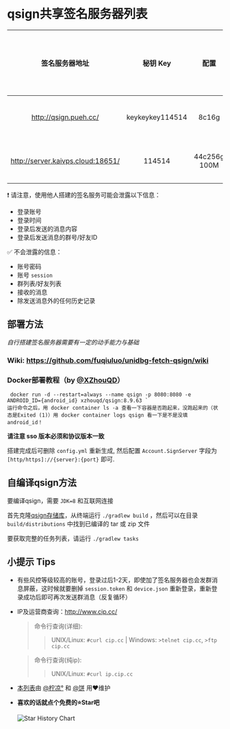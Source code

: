 # qsign共享签名服务器列表

| 签名服务器地址 | 秘钥 Key | 配置 | 地区/运营商 | 搭建方式 | 版本/协议版本 | 联系方式/留言 | 备注 |
| :---: | :---: | :---: | :---: | :---: | :---: | :---: | :---: |
| http://qsign.pueh.cc/ | keykeykey114514 | 8c16g | 广西/电信 | jvm | 1.1.6/8.9.70 | 轻虐 | / |
| http://server.kaivps.cloud:18651/ | 114514  | 44c256g 100M | 北京/移动 | jvm | 1.1.3/8.9.63 | - | 2023/7/24晚临时掉线 |


❗️ 请注意，使用他人搭建的签名服务可能会泄露以下信息：
- 登录账号
- 登录时间
- 登录后发送的消息内容
- 登录后发送消息的群号/好友ID

✅ 不会泄露的信息：
- 账号密码
- 账号 `session`
- 群列表/好友列表
- 接收的消息
- 除发送消息外的任何历史记录


## 部署方法

*自行搭建签名服务器需要有一定的动手能力与基础*

### Wiki: https://github.com/fuqiuluo/unidbg-fetch-qsign/wiki

### Docker部署教程（by [@XZhouQD](https://github.com/XZhouQD)）

```
 docker run -d --restart=always --name qsign -p 8080:8080 -e ANDROID_ID={android_id} xzhouqd/qsign:8.9.63 `
运行命令之后，用 docker container ls -a 查看一下容器是否跑起来，没跑起来的（状态是Exited (1)）用 docker container logs qsign 看一下是不是没填android_id！
```

**请注意 sso 版本必须和协议版本一致**

搭建完成后可删除 `config.yml` 重新生成, 然后配置 `Account.SignServer` 字段为 `[http/https]://{server}:{port}` 即可.

## 自编译qsign方法
要编译qsign，需要 `JDK=8` 和互联网连接

首先克隆[qsign存储库](https://github.com/fuqiuluo/unidbg-fetch-qsign)，从终端运行 `./gradlew build` ，然后可以在目录 `build/distributions` 中找到已编译的 tar 或 zip 文件

要获取完整的任务列表，请运行 `./gradlew tasks`

## 小提示 Tips

- 有些风控等级较高的账号，登录过后1-2天，即使加了签名服务器也会发群消息屏蔽，这时候就要删掉 `session.token` 和 `device.json` 重新登录，重新登录成功后即可再次发送群消息（反复循环）
- IP及运营商查询：http://www.cip.cc/
  > 命令行查询(详细):
   >>UNIX/Linux: `#curl cip.cc` | Windows: `>telnet cip.cc`, `>ftp cip.cc`

  > 命令行查询(纯ip):
   >>UNIX/Linux: `#curl ip.cip.cc`

- [本列表](https://github.com/ShintoKosei/qsign-server-list)由 [@柠凉°](https://github.com/ShintoKosei) 和 [@饼](https://github.com/3035936740) 用❤️维护
- **喜欢的话就点个免费的⭐Star吧**

  <picture>
    <source media="(prefers-color-scheme: dark)" srcset="https://api.star-history.com/svg?repos=ShintoKosei/qsign-server-list&type=Date&theme=dark" />
    <source media="(prefers-color-scheme: light)" srcset="https://api.star-history.com/svg?repos=ShintoKosei/qsign-server-list&type=Date" />
    <img alt="Star History Chart" src="https://api.star-history.com/svg?repos=ShintoKosei/qsign-server-list&type=Date" />
  </picture>
